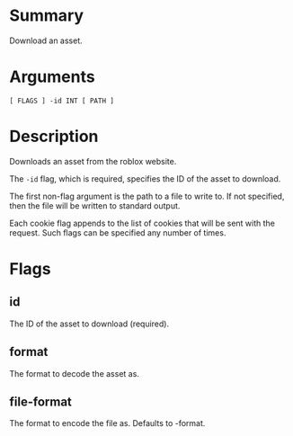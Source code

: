 # Summary
Download an asset.

# Arguments

	[ FLAGS ] -id INT [ PATH ]

# Description
Downloads an asset from the roblox website.

The `-id` flag, which is required, specifies the ID of the asset to download.

The first non-flag argument is the path to a file to write to. If not specified,
then the file will be written to standard output.

Each cookie flag appends to the list of cookies that will be sent with the
request. Such flags can be specified any number of times.

# Flags
## id
The ID of the asset to download (required).

## format
The format to decode the asset as.

## file-format
The format to encode the file as. Defaults to -format.
